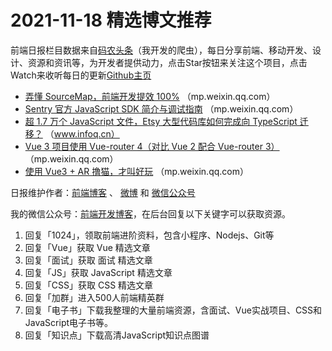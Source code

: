 # 2021-11-18 精选博文推荐

前端日报栏目数据来自[码农头条](https://toutiao.qdkfweb.cn/)（我开发的爬虫），每日分享前端、移动开发、设计、资源和资讯等，为开发者提供动力，点击Star按钮来关注这个项目，点击Watch来收听每日的更新[Github主页](https://github.com/kujian/frontendDaily)
* [弄懂 SourceMap，前端开发提效 100%](https://mp.weixin.qq.com/s?__biz=MzA4Nzg0MDM5Nw==&mid=2247507004&idx=1&sn=4ae0b08aed3e1b9a69498807950fcfdc) （mp.weixin.qq.com）
* [Sentry 官方 JavaScript SDK 简介与调试指南](https://mp.weixin.qq.com/s?__biz=MzA4Mzc4NTE5MQ==&mid=2692295329&idx=1&sn=c6f0d0fc0e31577ac688442d1ff3b16a) （mp.weixin.qq.com）
* [超 1.7 万个 JavaScript 文件，Etsy 大型代码库如何完成向 TypeScript 迁移？](https://www.infoq.cn/article/u0LJQxpohdzpApEYwLET) （www.infoq.cn）
* [Vue 3 项目使用 Vue-router 4（对比 Vue 2 配合 Vue-router 3）](https://mp.weixin.qq.com/s/5W0FsjUmdpfZ_XAbG7I2jg) （mp.weixin.qq.com）
* [使用 Vue3 + AR 撸猫，才叫好玩](https://mp.weixin.qq.com/s?__biz=Mzg2ODQ1OTExOA==&mid=2247494829&idx=1&sn=225025051ec7d3eb93b209e2548d4aa1) （mp.weixin.qq.com）

日报维护作者：[前端博客](https://qdkfweb.cn/) 、 [微博](http://weibo.com/kujian) 和 [微信公众号](https://open.weixin.qq.com/qr/code?username=caibaojian_com)

我的微信公众号：[前端开发博客](https://open.weixin.qq.com/qr/code?username=caibaojian_com)，在后台回复以下关键字可以获取资源。

1. 回复「1024」，领取前端进阶资料，包含小程序、Nodejs、Git等
2. 回复「Vue」获取 Vue 精选文章
3. 回复「面试」获取 面试 精选文章
4. 回复「JS」获取 JavaScript 精选文章
5. 回复「CSS」获取 CSS 精选文章
6. 回复「加群」进入500人前端精英群
7. 回复「电子书」下载我整理的大量前端资源，含面试、Vue实战项目、CSS和JavaScript电子书等。
8. 回复「知识点」下载高清JavaScript知识点图谱
